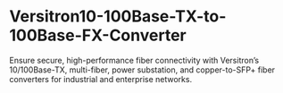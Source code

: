 # Versitron10-100Base-TX-to-100Base-FX-Converter
Ensure secure, high-performance fiber connectivity with Versitron’s 10/100Base-TX, multi-fiber, power substation, and copper-to-SFP+ fiber converters for industrial and enterprise networks.
